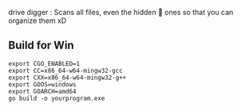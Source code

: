 drive digger : Scans all files, even the hidden  🤫  ones so that you can organize them xD

## Build for Win 
```
export CGO_ENABLED=1
export CC=x86_64-w64-mingw32-gcc
export CXX=x86_64-w64-mingw32-g++
export GOOS=windows
export GOARCH=amd64
go build -o yourprogram.exe
```

